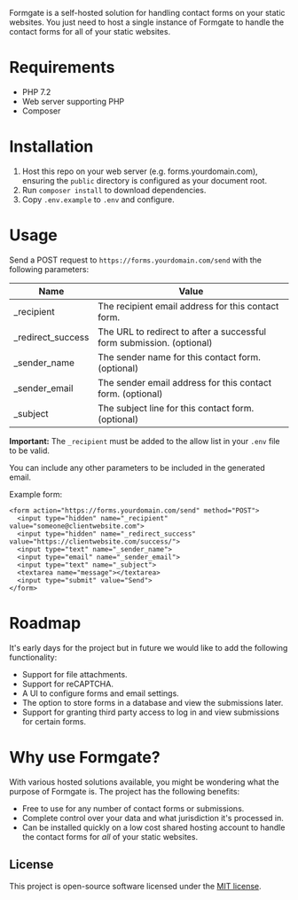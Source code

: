 Formgate is a self-hosted solution for handling contact forms on your static websites. You just need to host a single instance of Formgate to handle the contact forms for all of your static websites.

# Requirements

* PHP 7.2
* Web server supporting PHP
* Composer

# Installation

1. Host this repo on your web server (e.g. forms.yourdomain.com), ensuring the `public` directory is configured as your document root.
2. Run `composer install` to download dependencies.
3. Copy `.env.example` to `.env` and configure.

# Usage

Send a POST request to `https://forms.yourdomain.com/send` with the following parameters:

| Name | Value |
| ------------- | ------------- |
| _recipient | The recipient email address for this contact form. |
| _redirect_success | The URL to redirect to after a successful form submission. (optional) |
| _sender_name | The sender name for this contact form. (optional) |
| _sender_email | The sender email address for this contact form. (optional) |
| _subject | The subject line for this contact form. (optional) |

**Important:** The `_recipient` must be added to the allow list in your `.env` file to be valid.

You can include any other parameters to be included in the generated email.

Example form:

```
<form action="https://forms.yourdomain.com/send" method="POST">
  <input type="hidden" name="_recipient" value="someone@clientwebsite.com">
  <input type="hidden" name="_redirect_success" value="https://clientwebsite.com/success/">
  <input type="text" name="_sender_name">
  <input type="email" name="_sender_email">
  <input type="text" name="_subject">
  <textarea name="message"></textarea>
  <input type="submit" value="Send">
</form>
```

# Roadmap

It's early days for the project but in future we would like to add the following functionality:

* Support for file attachments.
* Support for reCAPTCHA.
* A UI to configure forms and email settings.
* The option to store forms in a database and view the submissions later.
* Support for granting third party access to log in and view submissions for certain forms.

# Why use Formgate?

With various hosted solutions available, you might be wondering what the purpose of Formgate is. The project has the following benefits:

* Free to use for any number of contact forms or submissions.
* Complete control over your data and what jurisdiction it's processed in.
* Can be installed quickly on a low cost shared hosting account to handle the contact forms for _all_ of your static websites.

## License

This project is open-source software licensed under the [MIT license](https://opensource.org/licenses/MIT).